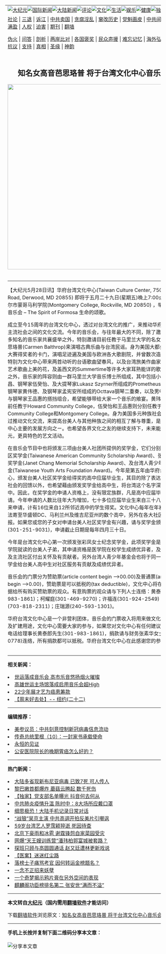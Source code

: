 <a name="1" id="1" target="_blank"></a><span id="1"></span>
<table align=center border="0"><tr><td colspan="2" VALIGN=TOP><a href="/gb/nsc413.md#1"><img src="https://raw.githubusercontent.com/jvvlwt3997/www/master/t/djy/1.jpg" title="大纪元"></a><a href="/gb/n24hr.md#1"><img src="https://raw.githubusercontent.com/jvvlwt3997/www/master/t/djy/3.jpg" title="国际新闻"></a><a href="/gb/nsc413.md#1"><img src="https://raw.githubusercontent.com/jvvlwt3997/www/master/t/djy/4.jpg" title="大陆新闻"></a><a href="/gb/news392.md#1"><img src="https://raw.githubusercontent.com/jvvlwt3997/www/master/t/djy/5.jpg" title="评论"></a><a href="/gb/news2007.md#1"><img src="https://raw.githubusercontent.com/jvvlwt3997/www/master/t/djy/6.jpg" title="文化"></a><a href="/gb/news2008.md#1"><img src="https://raw.githubusercontent.com/jvvlwt3997/www/master/t/djy/7.jpg" title="生活"></a><a href="/gb/ncyule.md#1"><img src="https://raw.githubusercontent.com/jvvlwt3997/www/master/t/djy/8.jpg" title="娱乐"></a><a href="/gb/nsc1002.md#1"><img src="https://raw.githubusercontent.com/jvvlwt3997/www/master/t/djy/9.jpg" title="健康"><a href="/gb/nf6092.md#1"><img src="https://raw.githubusercontent.com/jvvlwt3997/www/master/t/djy/10a.jpg" title="独家"></a><a href="/gb/nf4514.md#1"><img src="https://raw.githubusercontent.com/jvvlwt3997/www/master/t/djy/12a.jpg" title="头条"></a></td></tr>
<tr><td colspan="2" VALIGN=TOP><a target="_blank" href="/gb/9p.md#1">社论</a> | <a target="_blank" href="/gb/nf5657.md#1">三退</a> | <a target="_blank" href="/gb/nf6124.md#1">诉江</a> | <a target="_blank" href="/gb/nf1176117.md#1">中共卖国</a> | <a target="_blank" href="/gb/nf5773.md#1">贪腐淫乱</a> | <a target="_blank" href="/gb/nf1176115.md#1">窜改历史</a> | <a target="_blank" href="/gb/nf1176107.md#1">党魁画皮</a> | <a target="_blank" href="/gb/nf1320400.md#1">中共间谍</a> | <a target="_blank" href="/gb/nf1176114.md#1">破坏传统</a> | <a target="_blank" href="https://github.com/jvvlwt3997/ntdtv/blob/master/gb/prog447_1.md#1">恶贯满盈</a> | <a target="_blank" href="/gb/ncid278.md#1">人权</a> | <a target="_blank" href="/gb/nf1176111.md#1">迫害</a> | <a target="_blank" href="https://gitlab.com/szzdlab/mh-qikan/blob/master/README.md#1">期刊</a> | <a target="_blank" href="https://github.com/bannedbook/fanqiang/wiki">翻墙</a></p><p><a target="_blank" href="/gb/nf5562.md#1">伪火</a> | <a target="_blank" href="/gb/nf4378.md#1">问答</a> | <a target="_blank" href="/gb/nf5792.md#1">剖析</a> | <a target="_blank" href="/gb/nf5735.md#1">两岸比对</a> | <a target="_blank" href="/gb/nf6119.md#1">各国褒奖</a> | <a target="_blank" href="/gb/nf6120.md#1">民众声援</a> | <a target="_blank" href="/gb/nf1188594.md#1">难忘记忆</a> | <a target="_blank" href="/gb/nf3180.md#1">海外弘传</a> | <a target="_blank" href="/gb/nf5410.md#1">万人上访</a> | <a target="_blank" href="https://github.com/jvvlwt3997/ntdtv/blob/master/gb/prog1530_1.md#1">和平抗议</a> | <a target="_blank" href="/gb/nf4386.md#1">支持</a> | <a target="_blank" href="/gb/nf4389.md#1">真相</a> | <a target="_blank" href="/gb/nf5790.md#1">圣缘</a> | <a target="_blank" href="/gb/nf4786.md#1">神韵</a></td></tr>
<tr><td VALIGN=TOP width="626"><h2 align=center>知名女高音芭思珞普 将于台湾文化中心音乐会演唱</h2>
<img width="600" src="https://i.epochtimes.com/assets/uploads/2012/04/1204221343552212-320x200.jpg" />
<h6></h6>
<hr>
	<p>【大纪元5月28日讯】华府台湾文化中心(Taiwan Culture Center, 7509 Needwood Road, Derwood, MD 20855) 即将于五月二十九日(星期五)晚上7:00点，在洛克维尔市蒙哥马利学院(Montgomery College, Rockville, MD 20850) ，举行2009年的<ahref="/gb/tag/%E9%9F%B3%E4%B9%90%E4%BC%9A.md#1">音乐会</a> – The Spirit of Formosa 生命的颂歌。</p>
<p>成立至今15周年的台湾文化中心，透过对台湾文化的推广，来推动华府地区台美人与主流社会之间的文化交流。今年的<ahref="/gb/tag/%E9%9F%B3%E4%B9%90%E4%BC%9A.md#1">音乐会</a>，与往年最大的不同，除了邀请华府地区许多知名的音乐家共襄盛举之外，特别邀请目前任教于马里兰大学的名女高音卡门?芭思珞普(Carmen Balthrop)来演唱古典乐曲与台湾民谣。身为美国大都会歌剧院声乐大赛得奖者的卡门，演唱足迹遍及美国与欧洲各大歌剧院，并曾数次造访台湾。这次特别为文化中心带来两首动听的台语歌曲望春风，以及台湾旅美作曲家萧泰然创作的艺术歌曲上美的花，及盖西文的Summertime等许多大家耳熟能详的歌曲。除了卡门之外，音乐家的阵容则由一群马里兰大学音乐博士所组成，其中包括小提琴家余道昌、钢琴家伍癸怡、及大提琴家Lukasz Szyrner所组成的Prometheus钢琴三重奏，钢琴家黄伟德、及钢琴家孟宪安所组成的Octtava钢琴二重奏，以及男中音林宜诚、与钢琴家王品惠的搭挡组合，希望能够带给大家一个音乐的飨宴。黄玮德与孟宪安目前任教于Howard Community College，伍癸怡和王品惠则分别任教于Frederic Community College和Montgomery College。身为美国多元种族社会的一份子，透过推动文化交流，来提高台美人与其他种族之间的相互了解与尊重，是华府台湾文化中心主要的发展方向之ㄧ。也希望各界文化之友的继续支持下，未来能够推出更多元，更具特色的艺文活动。</p>
<p>在音乐会节目中也将颁发三项由台美人社团所提供的奖学金，它们分别是 &#8211; 台美人社区奖学金(Taiwanese American Community Scholarship Award)、张彩凤女士纪念奖学金(Janet Chang Memorial Scholarship Award)、及台湾人青少年基金会奖学金(Taiwanese Youth Arts Foundation Award)。今年是第五年由华府台湾文化中心，颁发台美人社区奖学金给得奖的高中应届毕业生，其目的除了表达台美人对主流社会的回馈以外，也希望藉由颁发奖学金给高中生，将台湾这个名字深植到他们的心中。因此，在奖学金的申请人资格上，没有限定族群，凡是高中应届毕业生都可以申请。今年申请的人数比往年大为增加，七十多位应届毕业生来自三十八所邻近高中前来申请，计有16位来自12所邻近高中的学生得奖。文化中心每年在年初会将申请办法寄至华盛顿DC、马利兰州及维吉尼亚州的数个高中，另外在各大社区图书馆张贴海报。如果您或您的子女对申请台美人社区奖学金有兴趣，请与奖学金颁发委员会连络(301-251-9031)，申请截止日期是每年四月三十日。</p>
<p>今年是台湾文化中心第一次颁发张彩凤女士纪念奖学金，此项奖学金是为鼓励已在医学院就读的台美人子弟，其申请资格是医学院在校学生成绩优异者，及对台美人社区及主流社区付出关怀及有贡献者。另外台湾人青少年基金会也将于同一时间，颁发奖学金给台美人高中生对社区服务有贡献及成绩优异者。</p>
<p>音乐会的门票分为赞助票(article content begin -->00.00)及普通票(article content begin -->0.00)，赞助票是可以抵税的(tax deductible)，文化中心将在音乐会后寄收据给所有购买赞助票的观众。有意购票的观众请与下列人士连络：黄泰郎(301-983-1861)；柯耀庭(301-469-9270)；许福连(301-924-2549)；周明宏(703-818-2311)；庄瑞源(240-593-1301)。</p>
<p>华府台湾文化中心是一个非营利团体，音乐会的门票收入将用来做文化中心社区服务及扩建用途，文化中心需要大家的参与，如果您对文化中心有任何建议，欢迎随时打电话给理事长黄泰郎先生(301-983-1861)，捐款请与财务张素华女士(301-989-0778)连络，所有捐款都可以抵税。华府台湾文化中心在此感谢您的参与及支持。<font color=#ffffff>(http://www.dajiyuan.com)</font></p>
	
<hr>


<strong>相关新闻：</strong>
<li><a href="/gb/9/5/20/n2532998.md#1">世运落成音乐会 高市乐音悠扬烟火璀璨</a></li>
<li><a href="/gb/9/5/21/n2533122.md#1">高雄世运主场馆落成启用音乐会超High</a></li>
<li><a href="/gb/9/5/21/n2533656.md#1">22少年展才艺为癌患筹款</a></li>
<li><a href="/gb/9/5/22/n2534755.md#1">【周末好去处】-- 纽约(二十二)</a></li>
<hr>


<strong>编辑推荐：</strong>
<li><a href="/gb/20/2/22/n11887949.md#1">美参议员：中共刻意控制新冠病毒信息流动</a></li>
<li><a href="/gb/19/6/18/n11329746.md#1" target="_blank">传奇总统里根（10）：一封家书承载使命</a></li><li><a href="https://github.com/jvvlwt3997/www/blob/master/README.md?dfh#9" target="_blank">永恒的见证</a></li><li><a href="/gb/16/3/30/n7475135.md#1" target="_blank">公安医院院长的晚期胃癌怎么好的？</a></li>
<hr>

<strong>热门新闻：</strong>
<li><a href="/gb/20/8/5/n12307751.md#1">大陆多省现新布尼亚病毒 已致7死 可人传人</a></li>
<li><a href="/gb/20/8/4/n12306655.md#1">黎巴嫩首都爆炸 蘑菇云腾起 数千死伤</a></li>
<li><a href="/gb/20/8/4/n12306881.md#1">【独家】党支部名单曝光 抖音何去何从</a></li>
<li><a href="/gb/20/8/5/n12308101.md#1">中共肺炎疫情升温 陈时中：8大场所应戴口罩</a></li>
<li><a href="/gb/20/8/4/n12306639.md#1">细思极恐！大陆手机记录日常对话</a></li>
<li><a href="/gb/20/8/3/n12304220.md#1">“战狼”吴京主演 中共高调开拍反美片引嘲讽</a></li>
<li><a href="/gb/20/8/3/n12304444.md#1">59岁台湾艺人罗霈颖猝逝 死因待查</a></li>
<li><a href="/gb/20/8/3/n12304056.md#1">北京下豪雨和冰雹 谢霆锋怨自家菜园受灾</a></li>
<li><a href="/gb/20/8/4/n12306966.md#1">网爆“天王嫂训练营”潘玮柏郭富城被套路？</a></li>
<li><a href="/gb/20/8/4/n12307256.md#1">探班只顾与高圆圆通话 赵又廷遭林更新戏说</a></li>
<li><a href="/gb/20/7/21/n12271399.md#1">【医案】迷迷红尘路</a></li>
<li><a href="/gb/20/7/24/n12279753.md#1">落榜士子痛骂考官  因何转运金榜题名？</a></li>
<li><a href="/gb/9/2/14/n2429943.md#1">一念不正招来妖孽</a></li>
<li><a href="/gb/20/8/2/n12301623.md#1">一个奇梦揭示鸦片膏在另外空间的表现</a></li>
<li><a href="/gb/20/8/3/n12304112.md#1">麒麟阁功臣榜排名第二 张安世“满而不溢”</a></li>
<hr>

<strong>本文转自<a href="https://www.epochtimes.com">大纪元</a>（国内需用<a href="https://github.com/bannedbook/fanqiang/wiki">翻墙软件</a>才能访问）</strong><p>下载<a href="https://github.com/bannedbook/fanqiang/wiki">翻墙软件</a>浏览原文：<a href="https://www.epochtimes.com/gb/9/5/28/n2540179.htm">知名女高音芭思珞普 将于台湾文化中心音乐会演唱</a></p><hr>

<strong>手机上长按并复制下面二维码分享本文章：</strong><br><br><img src="http://www.szzd.org/v.php?action=qrcode&url=/gb/9/5/28/n2540179.md%231" title="分享本文章"></td><td VALIGN=TOP><a href="/gb/16/1/21/n4622075.md?dfh#1" target="_blank"><img src="https://raw.githubusercontent.com/jvvlwt3997/djy/master/gb/300/wei-f1.jpg" title="中共的伪火骗局"  alt="中共的伪火骗局"></a><br><a href="https://github.com/jvvlwt3997/www/blob/master/README.md?dfh#9" target="_blank"><img src="https://raw.githubusercontent.com/jvvlwt3997/djy/master/gb/300/yong-h.jpg" title="永恒的见证"  alt="永恒的见证"></a><br><a href="/gb/13/9/29/n3974789.md?dfh#1" target="_blank"><img src="https://raw.githubusercontent.com/jvvlwt3997/djy/master/gb/300/shang-lnz.jpg" title="善良女子被中共投男牢"  alt="善良女子被中共投男牢"></a><br><a href="/gb/16/3/16/n4663449.md?dfh#1" target="_blank"><img src="https://raw.githubusercontent.com/jvvlwt3997/djy/master/gb/300/huo-z3.jpg" title="警卫目击活摘器官"  alt="警卫目击活摘器官"></a><br><a href="/gb/16/8/7/n8177641.md?dfh#1" target="_blank"><img src="https://raw.githubusercontent.com/jvvlwt3997/djy/master/gb/300/huo-z4.jpg" title="证人描述活摘恐怖"  alt="证人描述活摘恐怖"></a><br><a href="/gb/10/4/19/n2881569.md?dfh#1" target="_blank"><img src="https://raw.githubusercontent.com/jvvlwt3997/djy/master/gb/300/huo-z1.jpg" title="揭开活摘器官黑幕"  alt="揭开活摘器官黑幕"></a><br><a href="/gb/10/11/7/n3077476.md?dfh#1" target="_blank"><img src="https://raw.githubusercontent.com/jvvlwt3997/djy/master/gb/300/ma-ks.jpg" title="马克思的成魔之路"  alt="马克思的成魔之路"></a><br><a href="/gb/14/6/9/n4173977.md?dfh#1" target="_blank"><img src="https://raw.githubusercontent.com/jvvlwt3997/djy/master/gb/300/chang-zs.jpg" title="藏字石 蕴天机"  alt="藏字石 蕴天机"></a><br><a href="/gb/18/5/10/n10381511.md?dfh#1" target="_blank"><img src="https://raw.githubusercontent.com/jvvlwt3997/djy/master/gb/300/st1.jpg" title="关注3亿人三退"  alt="关注3亿人三退"></a><br><a href="/gb/18/3/21/n10237682.md?dfh#1" target="_blank"><img src="https://raw.githubusercontent.com/jvvlwt3997/djy/master/gb/300/jie-t.jpg" title="解体中共复兴中华"  alt="解体中共复兴中华"></a><br><a href="/gb/9/2/9/n2422991.md?dfh#1" target="_blank"><img src="https://raw.githubusercontent.com/jvvlwt3997/djy/master/gb/300/gao-zs.jpg" title="中共迫害良心律师"  alt="中共迫害良心律师"></a><br><a href="/gb/18/12/9/n10900044.md?dfh#1" target="_blank"><img src="https://raw.githubusercontent.com/jvvlwt3997/djy/master/gb/300/sj1.jpg" title="303万人举报江泽民"  alt="303万人举报江泽民"></a><br><a href="/gb/18/8/28/n10672014.md?dfh#1" target="_blank"><img src="https://raw.githubusercontent.com/jvvlwt3997/djy/master/gb/300/sj2.jpg" title="这些官员为何起诉江泽民"  alt="这些官员为何起诉江泽民"></a><br><a href="/gb/8/12/18/n2367165.md?dfh#1" target="_blank"><img src="https://raw.githubusercontent.com/jvvlwt3997/djy/master/gb/300/liangan.jpg" title="海峡两岸的强烈对比"  alt="海峡两岸的强烈对比"></a><br><a href="/gb/15/12/10/n4593139.md?dfh#1" target="_blank"><img src="https://raw.githubusercontent.com/jvvlwt3997/djy/master/gb/300/jia-ndzl.jpg" title="加拿大总理的贺信"  alt="加拿大总理的贺信"></a><br><a href="/gb/11/6/17/n3289382.md?dfh#1" target="_blank"><img src="https://raw.githubusercontent.com/jvvlwt3997/djy/master/gb/300/xiao-wd.jpg" title="探寻真相兼听则明"  alt="探寻真相兼听则明"></a><br><a href="/gb/18/10/27/n10812623.md?dfh#1" target="_blank"><img src="https://raw.githubusercontent.com/jvvlwt3997/djy/master/gb/300/yindu.jpg" title="印度媒体报道东方"  alt="印度媒体报道东方"></a><br><a href="/gb/18/6/9/n10469652.md?dfh#1" target="_blank"><img src="https://raw.githubusercontent.com/jvvlwt3997/djy/master/gb/300/xie-j.jpg" title="不一样的海外校园"  alt="不一样的海外校园"></a><br><a href="/gb/7/4/5/n1669415.md?dfh#1" target="_blank"><img src="https://raw.githubusercontent.com/jvvlwt3997/djy/master/gb/300/li-up.jpg" title="从大师到徒弟的传奇"  alt="从大师到徒弟的传奇"></a><br><a href="/gb/17/5/26/n9191512.md?dfh#1" target="_blank"><img src="https://raw.githubusercontent.com/jvvlwt3997/djy/master/gb/300/zfl2.jpg" title="亿万人与东方一本奇书"  alt="亿万人与东方一本奇书"></a><br><a href="/gb/13/11/27/n4020290.md?dfh#1" target="_blank"><img src="https://raw.githubusercontent.com/jvvlwt3997/djy/master/gb/300/zhen-h.jpg" title="大陆见不到的震撼场面"  alt="大陆见不到的震撼场面"></a><br><a href="/gb/15/7/17/n4482910.md?dfh#1" target="_blank"><img src="https://raw.githubusercontent.com/jvvlwt3997/djy/master/gb/300/dalu-sk.jpg" title="人心向善 大陆当初盛况"  alt="人心向善 大陆当初盛况"></a><br><a href="/gb/19/1/5/n10955468.md?dfh#1" target="_blank"><img src="https://raw.githubusercontent.com/jvvlwt3997/djy/master/gb/300/zfl1.jpg" title="追寻真理 这书讲什么"  alt="追寻真理 这书讲什么"></a><br><a href="https://github.com/bannedbook/fanqiang/wiki" target="_blank"><img src="https://raw.githubusercontent.com/jvvlwt3997/djy/master/gb/300/fq1.jpg" title="下载免费翻墙软件"  alt="下载免费翻墙软件"></a><br></td></tr></table>